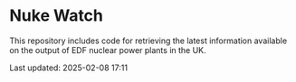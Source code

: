 # Nuke Watch

This repository includes code for retrieving the latest information available on the output of EDF nuclear power plants in the UK.

Last updated: 2025-02-08 17:11
